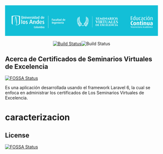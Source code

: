 <p align="center"><img src="./public/excelencia/cabezote.jpg"></p>

<p align="center">
<a href="https://travis-ci.org/donleandro/Certificados-de-Excelencia-Uniandes"><img src="https://travis-ci.org/donleandro/Certificados-de-Excelencia-Uniandes.svg" alt="Build Status"></a><img src="https://img.shields.io/travis/php-v/donleandro/Certificados-de-Excelencia-Uniandes/master" alt="Build Status">

</p>

## Acerca de Certificados de Seminarios Virtuales de Excelencia
[![FOSSA Status](https://app.fossa.com/api/projects/git%2Bgithub.com%2FLeandro-Moreno%2Fcaracterizacion.svg?type=shield)](https://app.fossa.com/projects/git%2Bgithub.com%2FLeandro-Moreno%2Fcaracterizacion?ref=badge_shield)


Es una aplicación desarrollada usando el framework Laravel 6, la cual se enfoca en administrar los certificados de Los Seminarios Virtuales de Excelencia.
# caracterizacion


## License
[![FOSSA Status](https://app.fossa.com/api/projects/git%2Bgithub.com%2FLeandro-Moreno%2Fcaracterizacion.svg?type=large)](https://app.fossa.com/projects/git%2Bgithub.com%2FLeandro-Moreno%2Fcaracterizacion?ref=badge_large)